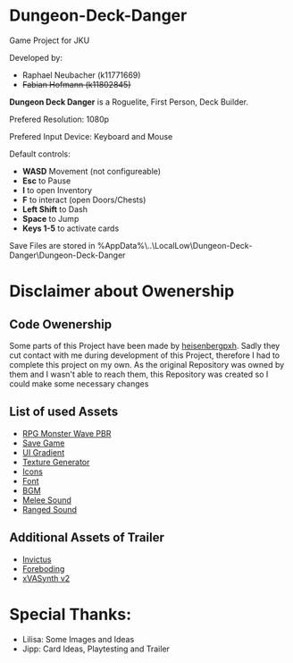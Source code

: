 # Dungeon-Deck-Danger
Game Project for JKU

Developed by: 
- Raphael Neubacher (k11771669)
- ~~Fabian Hofmann (k11802845)~~

**Dungeon Deck Danger** is a Roguelite, First Person, Deck Builder.

Prefered Resolution: 1080p

Prefered Input Device: Keyboard and Mouse

Default controls:
- **WASD** Movement (not configureable)
- **Esc** to Pause
- **I** to open Inventory
- **F** to interact (open Doors/Chests)
- **Left Shift** to Dash
- **Space** to Jump
- **Keys 1-5** to activate cards

Save Files are stored in %AppData%\\..\LocalLow\Dungeon-Deck-Danger\Dungeon-Deck-Danger

# Disclaimer about Owenership

## Code Owenership

Some parts of this Project have been made by [heisenbergpxh](https://github.com/heisenbergpxh).
Sadly they cut contact with me during development of this Project, therefore I had to complete this project on my own. 
As the original Repository was owned by them and I wasn't able to reach them, this Repository was created so I could make some necessary changes

## List of used Assets

- [RPG Monster Wave PBR](https://assetstore.unity.com/packages/3d/characters/creatures/rpg-monster-wave-pbr-158727)
- [Save Game](https://assetstore.unity.com/packages/tools/input-management/save-game-110382)
- [UI Gradient](https://github.com/azixMcAze/Unity-UIGradient)
- [Texture Generator](https://cpetry.github.io/TextureGenerator-Online/)
- [Icons](https://game-icons.net/)
- [Font](https://www.fontspace.com/do-stylish-baroque-font-f57419)
- [BGM](https://www.youtube.com/watch?v=eHMnuuVPvjs)
- [Melee Sound](https://freesound.org/people/Danjocross/sounds/507466/)
- [Ranged Sound](https://freesound.org/people/qubodup/sounds/171255/)


## Additional Assets of Trailer

- [Invictus](https://www.youtube.com/watch?v=HC-jsIe5hYg&list=PL0700168C58E71468&index=11)
- [Foreboding](https://www.youtube.com/watch?v=Os6k8iozRrg&list=PL0700168C58E71468&index=17)
- [xVASynth v2](https://store.steampowered.com/app/1765720/xVASynth_v2/)


# Special Thanks:
- Lilisa: Some Images and Ideas
- Jipp: Card Ideas, Playtesting and Trailer
